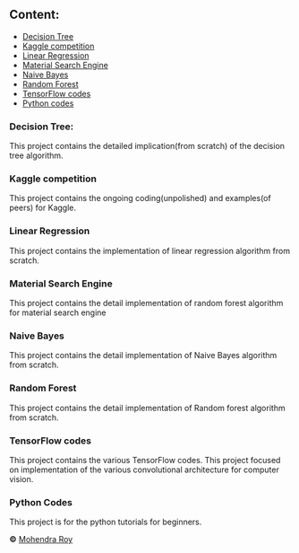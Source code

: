 ## Content:
* [Decision Tree](https://github.com/mohendra/My_Projects/tree/master/Decision_Tree)
* [Kaggle competition](https://github.com/mohendra/My_Projects/tree/master/Kaggle)
* [Linear Regression](https://github.com/mohendra/My_Projects/tree/master/LR)
* [Material Search Engine](https://github.com/mohendra/My_Projects/tree/master/Material_Search_Engine)
* [Naive Bayes](https://github.com/mohendra/My_Projects/tree/master/Naive_Bayes)
* [Random Forest](https://github.com/mohendra/My_Projects/tree/master/Random_Forest)
* [TensorFlow codes](https://github.com/mohendra/My_Projects/tree/master/TF)
* [Python codes](https://github.com/mohendra/My_Projects/tree/master/python)


### Decision Tree:
This project contains the detailed implication(from scratch) of the decision tree algorithm.

### Kaggle competition
This project contains the ongoing coding(unpolished) and examples(of peers) for Kaggle. 

### Linear Regression
This project contains the implementation of linear regression algorithm from scratch.

### Material Search Engine

This project contains the detail implementation of random forest algorithm for material search engine

### Naive Bayes
This project contains the detail implementation of Naive Bayes algorithm from scratch. 

### Random Forest
This project contains the detail implementation of Random forest algorithm from scratch. 

### TensorFlow codes
This project contains the various TensorFlow codes. This project focused on implementation of the various convolutional architecture for computer vision.

### Python Codes
This project is for the python tutorials for beginners.










**&copy;** [Mohendra Roy](https://scholar.google.co.in/citations?user=pTdyt0YAAAAJ&hl=en)

